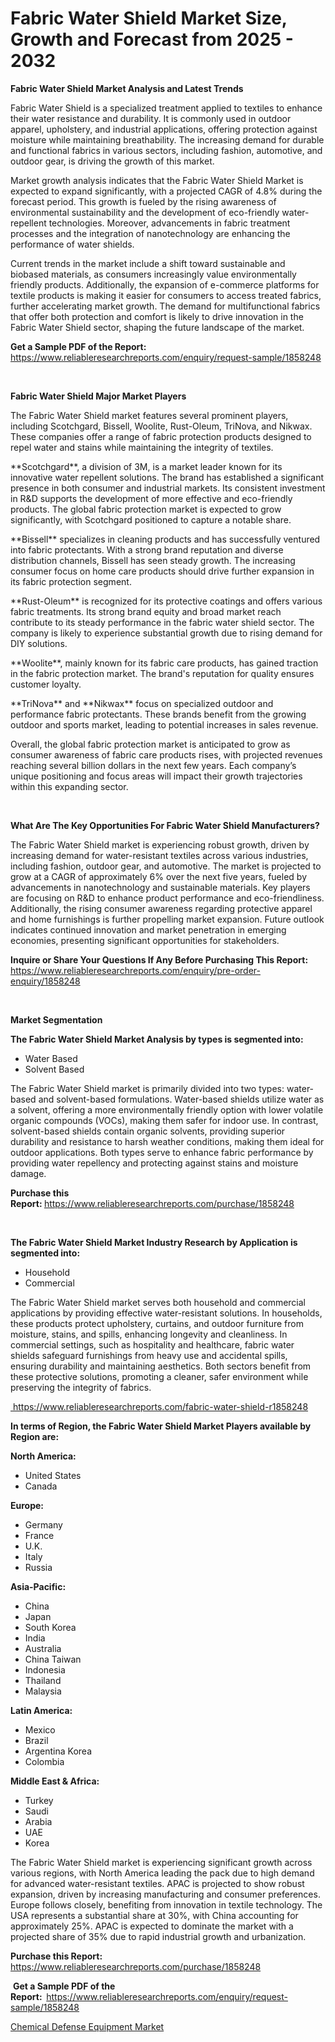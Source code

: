 <p><h1>Fabric Water Shield Market Size, Growth and Forecast from 2025 - 2032</h1></p><p><strong>Fabric Water Shield Market Analysis and Latest Trends</strong></p>
<p><p>Fabric Water Shield is a specialized treatment applied to textiles to enhance their water resistance and durability. It is commonly used in outdoor apparel, upholstery, and industrial applications, offering protection against moisture while maintaining breathability. The increasing demand for durable and functional fabrics in various sectors, including fashion, automotive, and outdoor gear, is driving the growth of this market.</p><p>Market growth analysis indicates that the Fabric Water Shield Market is expected to expand significantly, with a projected CAGR of 4.8% during the forecast period. This growth is fueled by the rising awareness of environmental sustainability and the development of eco-friendly water-repellent technologies. Moreover, advancements in fabric treatment processes and the integration of nanotechnology are enhancing the performance of water shields.</p><p>Current trends in the market include a shift toward sustainable and biobased materials, as consumers increasingly value environmentally friendly products. Additionally, the expansion of e-commerce platforms for textile products is making it easier for consumers to access treated fabrics, further accelerating market growth. The demand for multifunctional fabrics that offer both protection and comfort is likely to drive innovation in the Fabric Water Shield sector, shaping the future landscape of the market.</p></p>
<p><strong>Get a Sample PDF of the Report:&nbsp;</strong> <a href="https://www.reliableresearchreports.com/enquiry/request-sample/1858248?utm_campaign=3093&utm_medium=2&utm_source=Github&utm_content=ia&utm_term=05042025&utm_id=fabric-water-shield">https://www.reliableresearchreports.com/enquiry/request-sample/1858248</a></p>
<p>&nbsp;</p>
<p><strong>Fabric Water Shield Major Market Players</strong></p>
<p><p>The Fabric Water Shield market features several prominent players, including Scotchgard, Bissell, Woolite, Rust-Oleum, TriNova, and Nikwax. These companies offer a range of fabric protection products designed to repel water and stains while maintaining the integrity of textiles.</p><p>**Scotchgard**, a division of 3M, is a market leader known for its innovative water repellent solutions. The brand has established a significant presence in both consumer and industrial markets. Its consistent investment in R&D supports the development of more effective and eco-friendly products. The global fabric protection market is expected to grow significantly, with Scotchgard positioned to capture a notable share.</p><p>**Bissell** specializes in cleaning products and has successfully ventured into fabric protectants. With a strong brand reputation and diverse distribution channels, Bissell has seen steady growth. The increasing consumer focus on home care products should drive further expansion in its fabric protection segment.</p><p>**Rust-Oleum** is recognized for its protective coatings and offers various fabric treatments. Its strong brand equity and broad market reach contribute to its steady performance in the fabric water shield sector. The company is likely to experience substantial growth due to rising demand for DIY solutions.</p><p>**Woolite**, mainly known for its fabric care products, has gained traction in the fabric protection market. The brand's reputation for quality ensures customer loyalty.</p><p>**TriNova** and **Nikwax** focus on specialized outdoor and performance fabric protectants. These brands benefit from the growing outdoor and sports market, leading to potential increases in sales revenue.</p><p>Overall, the global fabric protection market is anticipated to grow as consumer awareness of fabric care products rises, with projected revenues reaching several billion dollars in the next few years. Each company’s unique positioning and focus areas will impact their growth trajectories within this expanding sector.</p></p>
<p>&nbsp;</p>
<p><strong>What Are The Key Opportunities For Fabric Water Shield Manufacturers?</strong></p>
<p><p>The Fabric Water Shield market is experiencing robust growth, driven by increasing demand for water-resistant textiles across various industries, including fashion, outdoor gear, and automotive. The market is projected to grow at a CAGR of approximately 6% over the next five years, fueled by advancements in nanotechnology and sustainable materials. Key players are focusing on R&D to enhance product performance and eco-friendliness. Additionally, the rising consumer awareness regarding protective apparel and home furnishings is further propelling market expansion. Future outlook indicates continued innovation and market penetration in emerging economies, presenting significant opportunities for stakeholders.</p></p>
<p><strong>Inquire or Share Your Questions If Any Before Purchasing This Report:</strong> <a href="https://www.reliableresearchreports.com/enquiry/pre-order-enquiry/1858248?utm_campaign=3093&utm_medium=2&utm_source=Github&utm_content=ia&utm_term=05042025&utm_id=fabric-water-shield">https://www.reliableresearchreports.com/enquiry/pre-order-enquiry/1858248</a></p>
<p>&nbsp;</p>
<p><strong>Market Segmentation</strong></p>
<p><strong>The Fabric Water Shield Market Analysis by types is segmented into:</strong></p>
<p><ul><li>Water Based</li><li>Solvent Based</li></ul></p>
<p><p>The Fabric Water Shield market is primarily divided into two types: water-based and solvent-based formulations. Water-based shields utilize water as a solvent, offering a more environmentally friendly option with lower volatile organic compounds (VOCs), making them safer for indoor use. In contrast, solvent-based shields contain organic solvents, providing superior durability and resistance to harsh weather conditions, making them ideal for outdoor applications. Both types serve to enhance fabric performance by providing water repellency and protecting against stains and moisture damage.</p></p>
<p><strong>Purchase this Report:&nbsp;</strong><a href="https://www.reliableresearchreports.com/purchase/1858248?utm_campaign=3093&utm_medium=2&utm_source=Github&utm_content=ia&utm_term=05042025&utm_id=fabric-water-shield">https://www.reliableresearchreports.com/purchase/1858248</a></p>
<p>&nbsp;</p>
<p><strong>The Fabric Water Shield Market Industry Research by Application is segmented into:</strong></p>
<p><ul><li>Household</li><li>Commercial</li></ul></p>
<p><p>The Fabric Water Shield market serves both household and commercial applications by providing effective water-resistant solutions. In households, these products protect upholstery, curtains, and outdoor furniture from moisture, stains, and spills, enhancing longevity and cleanliness. In commercial settings, such as hospitality and healthcare, fabric water shields safeguard furnishings from heavy use and accidental spills, ensuring durability and maintaining aesthetics. Both sectors benefit from these protective solutions, promoting a cleaner, safer environment while preserving the integrity of fabrics.</p></p>
<p><a href="https://www.reliableresearchreports.com/fabric-water-shield-r1858248?utm_campaign=3093&utm_medium=2&utm_source=Github&utm_content=ia&utm_term=05042025&utm_id=fabric-water-shield">&nbsp;https://www.reliableresearchreports.com/fabric-water-shield-r1858248</a></p>
<p><strong>In terms of Region, the Fabric Water Shield Market Players available by Region are:</strong></p>
<p>
    <p> <strong> North America: </strong>
        <ul>
            <li>United States</li>
            <li>Canada</li>
        </ul>
        </p> 
    <p> <strong> Europe: </strong>
        <ul>
            <li>Germany</li>
            <li>France</li>
            <li>U.K.</li>
            <li>Italy</li>
            <li>Russia</li>
        </ul>
        </p> 
    <p> <strong> Asia-Pacific: </strong>
        <ul>
            <li>China</li>
            <li>Japan</li>
            <li>South Korea</li>
            <li>India</li>
            <li>Australia</li>
            <li>China Taiwan</li>
            <li>Indonesia</li>
            <li>Thailand</li>
            <li>Malaysia</li>
        </ul>
        </p> 
    <p> <strong> Latin America: </strong>
        <ul>
            <li>Mexico</li>
            <li>Brazil</li>
            <li>Argentina Korea</li>
            <li>Colombia</li>
        </ul>
        </p> 
    <p> <strong> Middle East & Africa: </strong>
        <ul>
            <li>Turkey</li>
            <li>Saudi</li>
            <li>Arabia</li>
            <li>UAE</li>
            <li>Korea</li>
        </ul>
    </p>
    </p>
<p><p>The Fabric Water Shield market is experiencing significant growth across various regions, with North America leading the pack due to high demand for advanced water-resistant textiles. APAC is projected to show robust expansion, driven by increasing manufacturing and consumer preferences. Europe follows closely, benefiting from innovation in textile technology. The USA represents a substantial share at 30%, with China accounting for approximately 25%. APAC is expected to dominate the market with a projected share of 35% due to rapid industrial growth and urbanization.</p></p>
<p><strong>Purchase this Report: </strong><a href="https://www.reliableresearchreports.com/purchase/1858248?utm_campaign=3093&utm_medium=2&utm_source=Github&utm_content=ia&utm_term=05042025&utm_id=fabric-water-shield">https://www.reliableresearchreports.com/purchase/1858248</a></p>
<p>&nbsp;<strong>Get a Sample PDF of the Report:&nbsp;&nbsp;</strong><a href="https://www.reliableresearchreports.com/enquiry/request-sample/1858248?utm_campaign=3093&utm_medium=2&utm_source=Github&utm_content=ia&utm_term=05042025&utm_id=fabric-water-shield">https://www.reliableresearchreports.com/enquiry/request-sample/1858248</a></p>
<p><strong></strong></p>
<p><p><a href="https://github.com/ziwersekos/Market-Research-Report-List-1/blob/main/chemical-defense-equipment-market.md?utm_campaign=3093&utm_medium=2&utm_source=Github&utm_content=ia&utm_term=05042025&utm_id=fabric-water-shield">Chemical Defense Equipment Market</a></p></p>